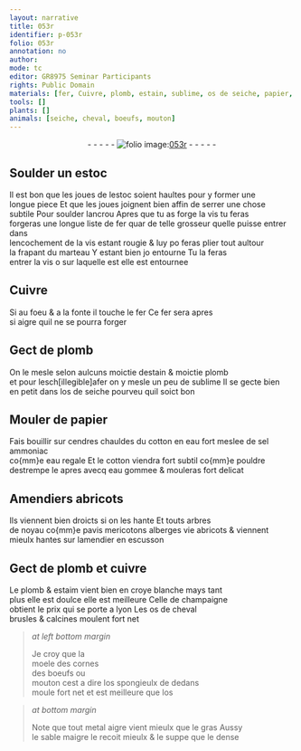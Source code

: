 ```yaml
---
layout: narrative
title: 053r
identifier: p-053r
folio: 053r
annotation: no
author:
mode: tc
editor: GR8975 Seminar Participants
rights: Public Domain
materials: [fer, Cuivre, plomb, estain, sublime, os de seiche, papier, cendres, cotton, eau fort, sel ammoniac, eau regale, eau gommee, cuivre, estaim, croye blanche, os de cheval brusles & calcines, moele des cornes, boeufs, mouton, os spongieulx, os, metal aigre, sable maigre]
tools: []
plants: []
animals: [seiche, cheval, boeufs, mouton]
---
```


<div class="folio" align="center">- - - - - <a href="http://gallica.bnf.fr/ark:/12148/btv1b10500001g/f111.image" target="_blank"><img src="https://cu-mkp.github.io/2017-workshop-edition/assets/photo-icon.png" alt="folio image: " style="display:inline-block; margin-bottom:-3px;"/>053r</a> - - - - - </div>  
  

## Soulder un estoc

 
Il est bon que les joues de lestoc soient haultes pour y former une<br/> longue piece Et que les joues joignent bien affin de serrer une chose<br/> subtile Pour soulder lancrou Apres que tu as forge la vis tu <span class="del">feras</span><br/> forgeras une longue liste de <span class="m">fer</span> <span class="del">quar</span> de telle grosseur quelle puisse entrer dans<br/> lencochement de la vis estant rougie & luy <span class="del">po</span> feras plier tout aultour<br/> la frapant du marteau Y estant bien <span class="del">jo</span> entourne Tu <span class="del">la</span> feras<br/> entrer la vis <span class="del">o</span> sur laquelle <span class="del">est</span> elle est entournee
 
 
  

## <span class="m">Cuivre</span>

 
Si au foeu & a la fonte il touche le <span class="m">fer</span> Ce <span class="m">fer</span> sera apres<br/> si aigre quil ne se pourra forger 
 
 
  

## Gect de <span class="m">plomb</span>

 
On le mesle selon aulcuns <span class="ms">moictie</span> d<span class="m">estain</span> & <span class="ms">moictie</span> <span class="m">plomb</span><br/> et pour lesch<span class="del">[illegible]</span><span class="add">afer</span> on y mesle un peu de <span class="m">sublime</span> Il se gecte bien<br/> en petit dans l<span class="m">os de <span class="al">seiche</span></span> pourveu quil soict bon
 
 
  

## Mouler de <span class="m">papier</span>

 
Fais bouillir <span class="add">sur <span class="m">cendres</span> chauldes</span> du <span class="m">cotton</span> en <span class="m">eau fort</span> meslee de <span class="m">sel ammoniac</span><br/> co{mm}e <span class="m">eau regale</span> Et le <span class="m">cotton</span> viendra fort subtil co{mm}e pouldre<br/> destrempe le apres avecq <span class="m">eau gommee</span> & mouleras fort delicat
 
 
  

## Amendiers abricots

 
Ils viennent bien droicts si on les hante Et touts arbres<br/> de noyau co{mm}e pavis mericotons alberges <span class="del">vie</span> abricots & viennent<br/> mieulx hantes sur lamendier en escusson
 
 
  

## Gect de <span class="m">plomb</span> et <span class="m">cuivre</span>

 
Le <span class="m">plomb</span> & <span class="m">estaim</span> vient bien en <span class="m">croye blanche</span> mays tant<br/> plus elle est doulce elle est meilleure Celle de <span class="pl">champaigne</span><br/> obtient le prix qui se porte a <span class="pl">lyon</span> Les <span class="m">os de <span class="al">cheval</span><br/> brusles & calcines</span> moulent fort net
 
> *at left bottom margin*
> 
>   Je croy que la<br/> <span class="m">moele des cornes</span><br/> des <span class="m"><span class="al">boeufs</span></span> ou<br/> <span class="m"><span class="al">mouton</span></span> cest a dire l<span class="m">os spongieulx</span> de dedans<br/> moule fort net et est meilleure que l<span class="m">os</span>
 
> *at bottom margin*
> 
>   Note que tout <span class="m">metal aigre</span> vient mieulx que le gras Aussy<br/> le <span class="m">sable maigre</span> le recoit mieulx & le suppe que le dense
 
